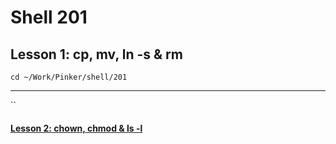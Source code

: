 # Shell 201
## Lesson 1: cp, mv, ln -s & rm

`cd ~/Work/Pinker/shell/201`

___

``

#### [Lesson 2: chown, chmod & ls -l](https://github.com/inkVerb/pinker/blob/master/101-shell/Lesson-02.md)
